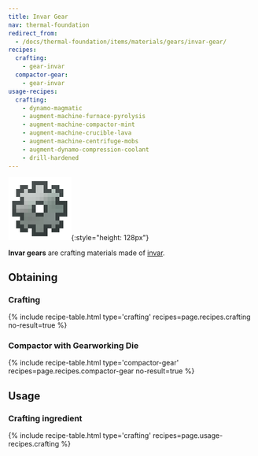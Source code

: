```yaml
---
title: Invar Gear
nav: thermal-foundation
redirect_from:
  - /docs/thermal-foundation/items/materials/gears/invar-gear/
recipes:
  crafting:
    - gear-invar
  compactor-gear:
    - gear-invar
usage-recipes:
  crafting:
    - dynamo-magmatic
    - augment-machine-furnace-pyrolysis
    - augment-machine-compactor-mint
    - augment-machine-crucible-lava
    - augment-machine-centrifuge-mobs
    - augment-dynamo-compression-coolant
    - drill-hardened
---
```


![Invar gear](/assets/images/thermal-foundation/gear-invar.png){:style="height: 128px"}


**Invar gears** are crafting materials made of [invar](/docs/invar-ingot/).


Obtaining
---------

### Crafting
{% include recipe-table.html type='crafting' recipes=page.recipes.crafting no-result=true %}

### Compactor with Gearworking Die
{% include recipe-table.html type='compactor-gear' recipes=page.recipes.compactor-gear no-result=true %}


Usage
-----

### Crafting ingredient
{% include recipe-table.html type='crafting' recipes=page.usage-recipes.crafting %}
